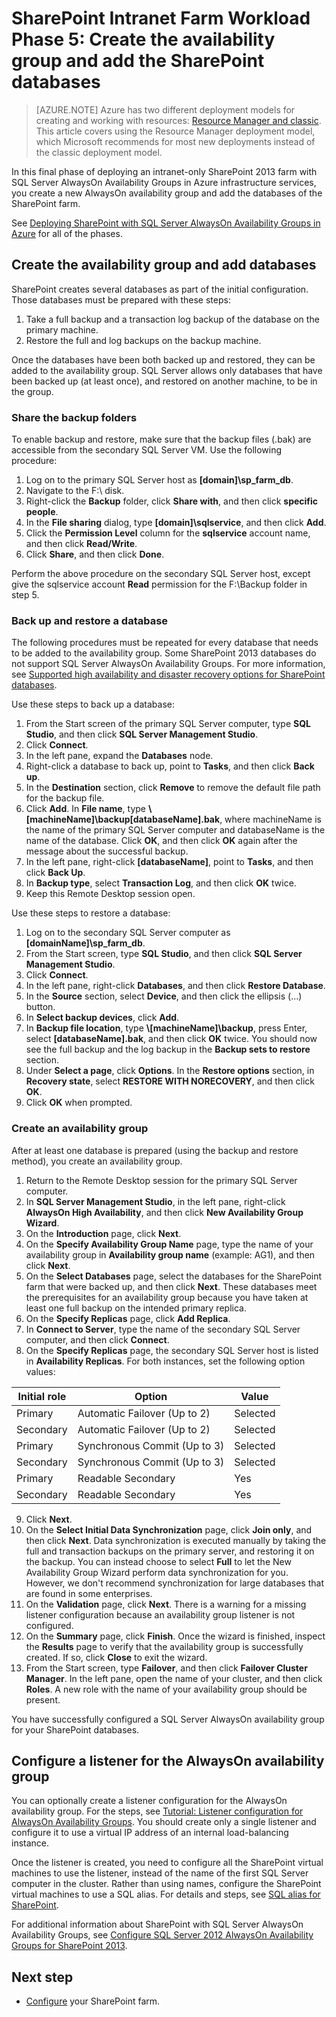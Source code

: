 <properties
	pageTitle="SharePoint Server 2013 farm Phase 5 | Microsoft Azure"
	description="Create an availability group and add your SharePoint databases to it in Phase 5 of the SharePoint Server 2013 farm in Azure."
	documentationCenter=""
	services="virtual-machines"
	authors="JoeDavies-MSFT"
	manager="timlt"
	editor=""
	tags="azure-resource-manager"/>

<tags
	ms.service="virtual-machines"
	ms.workload="infrastructure-services"
	ms.tgt_pltfrm="Windows"
	ms.devlang="na"
	ms.topic="article"
	ms.date="12/11/2015"
	ms.author="josephd"/>

# SharePoint Intranet Farm Workload Phase 5: Create the availability group and add the SharePoint databases

> [AZURE.NOTE] Azure has two different deployment models for creating and working with resources:  [Resource Manager and classic](../resource-manager-deployment-model.md).  This article covers using the Resource Manager deployment model, which Microsoft recommends for most new deployments instead of the classic deployment model.

In this final phase of deploying an intranet-only SharePoint 2013 farm with SQL Server AlwaysOn Availability Groups in Azure infrastructure services, you create a new AlwaysOn availability group and add the databases of the SharePoint farm.

See [Deploying SharePoint with SQL Server AlwaysOn Availability Groups in Azure](virtual-machines-workload-intranet-sharepoint-overview.md) for all of the phases.

## Create the availability group and add databases

SharePoint creates several databases as part of the initial configuration. Those databases must be prepared with these steps:

1.	Take a full backup and a transaction log backup of the database on the primary machine.
2.	Restore the full and log backups on the backup machine.

Once the databases have been both backed up and restored, they can be added to the availability group. SQL Server allows only databases that have been backed up (at least once), and restored on another machine, to be in the group.

### Share the backup folders

To enable backup and restore, make sure that the backup files (.bak) are accessible from the secondary SQL Server VM. Use the following procedure:

1.	Log on to the primary SQL Server host as **[domain]\sp_farm_db**.
2.	Navigate to the F:\ disk.
3.	Right-click the **Backup** folder, click **Share with**, and then click **specific people**.
4.	In the **File sharing** dialog, type **[domain]\sqlservice**, and then click **Add**.
5.	Click the **Permission Level** column for the **sqlservice** account name, and then click **Read/Write**.
6.	Click **Share**, and then click **Done**.

Perform the above procedure on the secondary SQL Server host, except give the sqlservice account **Read** permission for the F:\Backup folder in step 5.

### Back up and restore a database

The following procedures must be repeated for every database that needs to be added to the availability group. Some SharePoint 2013 databases do not support SQL Server AlwaysOn Availability Groups. For more information, see [Supported high availability and disaster recovery options for SharePoint databases](http://technet.microsoft.com/library/jj841106.aspx).

Use these steps to back up a database:

1.	From the Start screen of the primary SQL Server computer, type **SQL Studio**, and then click **SQL Server Management Studio**.
2.	Click **Connect**.
3.	In the left pane, expand the **Databases** node.
4.	Right-click a database to back up, point to **Tasks**, and then click **Back up**.
5.	In the **Destination** section, click **Remove** to remove the default file path for the backup file.
6.	Click **Add**. In **File name**, type **\\[machineName]\backup\[databaseName].bak**, where machineName is the name of the primary SQL Server computer and databaseName is the name of the database. Click **OK**, and then click **OK** again after the message about the successful backup.
7.	In the left pane, right-click **[databaseName]**, point to **Tasks**, and then click **Back Up**.
8.	In **Backup type**, select **Transaction Log**, and then click **OK** twice.
9.	Keep this Remote Desktop session open.

Use these steps to restore a database:

1.	Log on to the secondary SQL Server computer as **[domainName]\sp_farm_db**.
2.	From the Start screen, type **SQL Studio**, and then click **SQL Server Management Studio**.
3.	Click **Connect**.
4.	In the left pane, right-click **Databases**, and then click **Restore Database**.
5.	In the **Source** section, select **Device**, and then click the ellipsis (…) button.
6.	In **Select backup devices**, click **Add**.
7.	In **Backup file location**, type **\\[machineName]\backup**, press Enter, select **[databaseName].bak**, and then click **OK** twice. You should now see the full backup and the log backup in the **Backup sets to restore** section.
8.	Under **Select a page**, click **Options**. In the **Restore options** section, in **Recovery state**, select **RESTORE WITH NORECOVERY**, and then click **OK**.
9.	Click **OK** when prompted.

### Create an availability group

After at least one database is prepared (using the backup and restore method), you create an availability group.

1.	Return to the Remote Desktop session for the primary SQL Server computer.
2.	In **SQL Server Management Studio**, in the left pane, right-click **AlwaysOn High Availability**, and then click **New Availability Group Wizard**.
3.	On the **Introduction** page, click **Next**.
4.	On the **Specify Availability Group Name** page, type the name of your availability group in **Availability group name** (example: AG1), and then click **Next**.
5.	On the **Select Databases** page, select the databases for the SharePoint farm that were backed up, and then click **Next**. These databases meet the prerequisites for an availability group because you have taken at least one full backup on the intended primary replica.
6.	On the **Specify Replicas** page, click **Add Replica**.
7.	In **Connect to Server**, type the name of the secondary SQL Server computer, and then click **Connect**.
8.	On the **Specify Replicas** page, the secondary SQL Server host is listed in **Availability Replicas**. For both instances, set the following option values:

Initial role | Option | Value
--- | --- | ---
Primary | Automatic Failover (Up to 2) | Selected
Secondary | Automatic Failover (Up to 2) | Selected
Primary | Synchronous Commit (Up to 3) | Selected
Secondary | Synchronous Commit (Up to 3) | Selected
Primary | Readable Secondary | Yes
Secondary | Readable Secondary | Yes

9.	Click **Next**.  
10.	On the **Select Initial Data Synchronization** page, click **Join only**, and then click **Next**. Data synchronization is executed manually by taking the full and transaction backups on the primary server, and restoring it on the backup. You can instead choose to select **Full** to let the New Availability Group Wizard perform data synchronization for you. However, we don't recommend synchronization for large databases that are found in some enterprises.  
11.	On the **Validation** page, click **Next**. There is a warning for a missing listener configuration because an availability group listener is not configured.
12.	On the **Summary** page, click **Finish**. Once the wizard is finished, inspect the **Results** page to verify that the availability group is successfully created. If so, click **Close** to exit the wizard.
13.	From the Start screen, type **Failover**, and then click **Failover Cluster Manager**. In the left pane, open the name of your cluster, and then click **Roles**. A new role with the name of your availability group should be present.  

You have successfully configured a SQL Server AlwaysOn availability group for your SharePoint databases.

## Configure a listener for the AlwaysOn availability group

You can optionally create a listener configuration for the AlwaysOn availability group. For the steps, see [Tutorial: Listener configuration for AlwaysOn Availability Groups](https://msdn.microsoft.com/library/dn425027.aspx). You should create only a single listener and configure it to use a virtual IP address of an internal load-balancing instance.

Once the listener is created, you need to configure all the SharePoint virtual machines to use the listener, instead of the name of the first SQL Server computer in the cluster. Rather than using names, configure the SharePoint virtual machines to use a SQL alias. For details and steps, see [SQL alias for SharePoint](http://blogs.msdn.com/b/priyo/archive/2013/09/13/sql-alias-for-sharepoint.aspx).

For additional information about SharePoint with SQL Server AlwaysOn Availability Groups, see [Configure SQL Server 2012 AlwaysOn Availability Groups for SharePoint 2013](https://technet.microsoft.com/library/jj715261.aspx).


## Next step

- [Configure](https://technet.microsoft.com/library/ee836142.aspx) your SharePoint farm.
